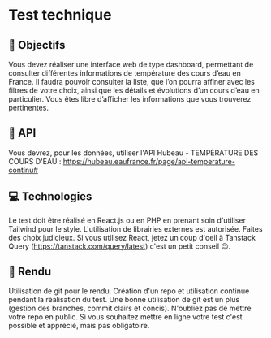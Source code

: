 # Test technique

## 📄 Objectifs
Vous devez réaliser une interface web de type dashboard, permettant de consulter différentes informations de température des cours d’eau en France. Il faudra pouvoir consulter la liste, que l’on pourra affiner avec les filtres de votre choix, ainsi que les détails et évolutions d’un cours d’eau en particulier. Vous êtes libre d’afficher les informations que vous trouverez pertinentes.

## 📍 API
Vous devrez, pour les données, utiliser l'API Hubeau - TEMPÉRATURE DES COURS D'EAU :
https://hubeau.eaufrance.fr/page/api-temperature-continu#

## 💻 Technologies
Le test doit être réalisé en React.js ou en PHP en prenant soin d'utiliser Tailwind pour le style.
L'utilisation de librairies externes est autorisée. Faites des choix judicieux. Si vous utilisez React, jetez un coup d'oeil à Tanstack Query (https://tanstack.com/query/latest) c'est un petit conseil 😉.

## 📩 Rendu
Utilisation de git pour le rendu. Création d'un repo et utilisation continue pendant la réalisation du test. Une bonne utilisation de git est un plus (gestion des branches, commit clairs et concis). N'oubliez pas de mettre votre repo en public.
Si vous souhaitez mettre en ligne votre test c'est possible et apprécié, mais pas obligatoire.
